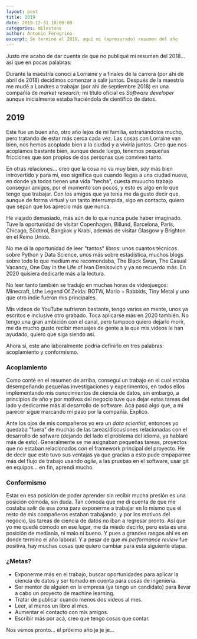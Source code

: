 ```yaml
---
layout: post
title: 2019
date: 2019-12-31 18:00:00
categories: milestone
author: Antonio Feregrino
excerpt: Se terminó el 2019, aquí mi (apresurado) resumen del año
---  
```

Justo me acabo de dar cuenta de que no publiqué mi resumen del 2018... así que en pocas palabras:  

Durante la maestría conocí a Lorraine y a finales de la carrera (por ahí de abril de 2018) decidimos comenzar a salir juntos. Después de la maestría me mudé a Londres a trabajar (por ahí de septiembre 2018) en una compañía de *market research*; mi título oficial es *Software developer* aunque inicialmente estaba haciéndola de científico de datos.   

## 2019
Este fue un buen año, otro año lejos de mi familia, extrañándolos mucho, pero tratando de estar más cerca cada vez. Las cosas con Lorraine van bien, nos hemos acoplado bien a la ciudad y a vivirla juntos. Creo que nos acoplamos bastante bien, aunque desde luego, tenemos pequeñas fricciones que son propios de dos personas que conviven tanto.   

En otras relaciones... creo que la cosa no va muy bien, soy más bien introvertido y para mi, eso significa que cuando llegas a una ciudad nueva, en donde ya todos tienen una vida "hecha", cuesta muuucho trabajo conseguir amigos, por el momento son pocos, y esto es algo en lo que tengo que trabajar. Con los amigos que ya tenía me da gusto decir que, aunque de forma virtual y un tanto interrumpida, sigo en contacto, quiero que sepan que los aprecio más que nunca.  

He viajado demasiado, más aún de lo que nunca pude haber imaginado. Tuve la oportunidad de visitar Copenhagen, Billund, Barcelona, París, Chicago, Südtirol, Bangkok y Krabi, además de visitar Glasgow y Brighton en el Reino Unido.  

No me di la oportunidad de leer "tantos" libros: unos cuantos técnicos sobre Python y Data Science, unos más sobre estadística, muchos blogs sobre todo lo que medium me recomendaba, The Black Swan, The Casual Vacancy, One Day in the Life of Ivan Denisovich y ya no recuerdo más. En 2020 quisiera dedicarle más a la lectura.  

No leer tanto también se tradujo en muchas horas de videojuegos: Minecraft, Lthe Legend Of Zelda: BOTW, Mario + Rabbids, Tiny Metal y uno que otro indie fueron mis principales.   

Mis videos de YouTube sufrieron bastante, tengo varios en mente, unos ya escritos e inclusive otro grabado. Toca aplicarse más en 2020 también. No tengo una gran ambición con el canal, pero tampoco quiero dejarlo morir, me da mucho gusto recibir mensajes de gente a la que mis videos le han ayudado, quiero que siga siendo así.  

Ahora sí, este año laboralmente podría definirlo en tres palabras: acoplamiento y conformismo.  

### Acoplamiento   

Como conté en el resumen de arriba, conseguí un trabajo en el cual estaba desempeñando pequeñas investigaciones y experimentos, en todos ellos implementando mis conocimientos de ciencia de datos, sin embargo, a principios de año y por motivos del negocio tuve que dejar estas tareas del lado y dedicarme más al desarrollo de software. Acá pasó algo que, a mi parecer sigue marcando mi paso por la compañía. Explico.

Ante los ojos de mis compañeros yo era un *data scientist*, entonces yo quedaba "fuera" de muchas de las tareas/discusiones relacionadas con el desarrollo de sofware (dejando del lado el problema del idioma, ya hablaré más de esto). Generalmente se me asignaban pequeñas tareas, proyectos que no estaban relacionados con el framework principal del proyecto. He de decir que esto tuvo sus ventajas ya que gracias a esto pude empaparme más del flujo de trabajo usando *agile*, a las pruebas en el software, usar git en equipos... en fin, aprendí mucho.  

### Conformismo  

Estar en esa posición de poder aprender sin recibir mucha presión es una posición cómoda, sin duda. Tan cómoda que me di cuenta de que me costaba salir de esa zona para exponerme a trabajar en lo mismo que el resto de mis compañeros estaban trabajando, y por los motivos del negocio, las tareas de ciencia de datos no iban a regresar pronto. Así que yo me quedé cómodo en ese lugar, me da miedo decirlo, pero esta es una posición de medianía, ni malo ni bueno. Y pues a grandes rasgos ahí es en donde termino el año laboral. Y a pesar de que mi *performance review* fue positiva, hay muchas cosas que quiero cambiar para esta siguiente etapa.  

### ¿Metas?  

 - Exponerme más en el trabajo, buscar oportunidades para aplicar la ciencia de datos y ser tomado en cuenta para cosas de ingeniería.
 - Ser mentor de alguien en la empresa (ya tengo un candidato) para llevar a cabo un proyecto de machine learning.
 - Tratar de publicar cuando menos dos videos al mes.
 - Leer, al menos un libro al mes.
 - Aumentar el contacto con mis amigos.
 - Escribir más por acá, creo que tengo cosas que contar.
 
 Nos vemos pronto... el próximo año je je je...

